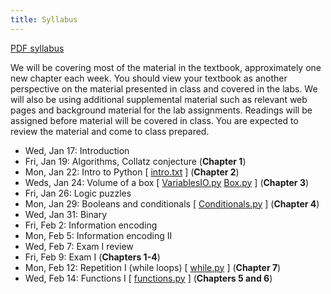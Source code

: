 ```yaml
---
title: Syllabus
---
```


[PDF syllabus](docs/syllabus.pdf)

We will be covering most of the material in the textbook, approximately
one new chapter each week. You should view your textbook as another
perspective on the material presented in class and covered in the labs.
We will also be using additional supplemental material such as relevant
web pages and background material for the lab assignments. Readings will
be assigned before material will be covered in class. You are expected
to review the material and come to class prepared.

* Wed, Jan 17: Introduction
* Fri, Jan 19: Algorithms, Collatz conjecture (**Chapter 1**)
* Mon, Jan 22: Intro to Python [ [intro.txt](static/intro.txt) ] (**Chapter 2**)
* Weds, Jan 24: Volume of a box [ [VariablesIO.py](static/VariablesIO.py) [Box.py](static/Box.py) ] (**Chapter 3**)
* Fri, Jan 26: Logic puzzles
* Mon, Jan 29: Booleans and conditionals [ [Conditionals.py](static/Conditionals.py) ] (**Chapter 4**)
* Wed, Jan 31: Binary
* Fri, Feb 2: Information encoding
* Mon, Feb 5: Information encoding II
* Wed, Feb 7: Exam I review
* Fri, Feb 9: Exam I (**Chapters 1-4**)
* Mon, Feb 12: Repetition I (while loops) [ [while.py](static/while.py) ] (**Chapter 7**)
* Wed, Feb 14: Functions I [ [functions.py](static/functions.py) ] (**Chapters 5 and 6**)

<!-- * Chapter 8: Fri, February 17 [ [strings.py](static/strings.py) [strings.txt](static/strings.txt) ] -->
<!-- * Wed, Feb 22 [ [box-functions.py](static/box-functions.py) [box-functions.txt](static/box-functions.txt) ] -->
<!-- * Chapter 9: Fri, February 24 [ [lists.py](static/lists.py) [lists.txt](static/lists.txt) ] -->
<!-- * Mon, February 27 [ [gerbils.py](static/gerbils.py) [gerbils.txt](static/gerbils.txt) ] -->
<!-- * Chapter 10: Wed, March 1 [ [for.py](static/for.py) [for.txt](static/for.txt) ] -->
<!-- * Fri, March 3 [ [for.py](static/for.py) [for2.txt](static/for2.txt) ] -->
<!-- * Fri, March 10 [ [files.py](static/files.py) ] -->
<!-- * Chapter 11: Mon-Wed, March 13-15 [ [recursion.py](static/recursion.py) ] -->
<!-- * Chapter 12: Mon-Wed, March 27-29 [ [dictionaries.py](static/dictionaries.py), [dictionaries.txt](static/dictionaries.txt), [dictionaries2.txt](static/dictionaries2.txt) ] -->
<!-- * Chapter 15: Mon, April 3 -->
<!-- * Chapter 16: Mon, April 3 [ [cake.py](static/cake.py), [cake.txt](static/cake.txt) ] -->
<!-- * Wed, April 5 [ [cake.py](static/cake.py), [cake2.txt](static/cake2.txt) ] -->
<!-- * Fri, April 7 [ [traffic.py](static/traffic.py), [traffic.txt](static/traffic.txt) ] -->
<!-- * Chapter 17: Mon, April 10 [ [cards.py](static/cards.py), [cards.txt](static/cards.txt) ] -->
<!-- * Chapter 18: Weds, April 12 [ [cards.py](static/cards.py) [cards2.txt](static/cards2.txt) ] -->
<!-- * Fri, April 14 [ [cards.py](static/cards.py) [cards3.txt](static/cards3.txt) ] -->
<!-- * Mon, April 17 [ [cards.py](static/cards.py) [cards4.txt](static/cards4.txt) ] -->
<!-- * Wed, April 19 [ [exam3-review.py](static/exam3-review.py) ] -->
<!-- * Mon-Wed, April 24-26 [ [queues.py](static/queues.py) ] -->
<!-- * Fri, April 28 [ [bouncy.pyde](static/bouncy.pyde), [bouncy-bonus.pyde](static/bouncy-bonus.pyde) ] -->
